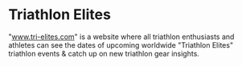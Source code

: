 # Triathlon Elites

"www.tri-elites.com" is a website where all triathlon enthusiasts and athletes can see the dates of upcoming worldwide "Triathlon Elites" triathlon events &amp; catch up on new triathlon gear insights.
